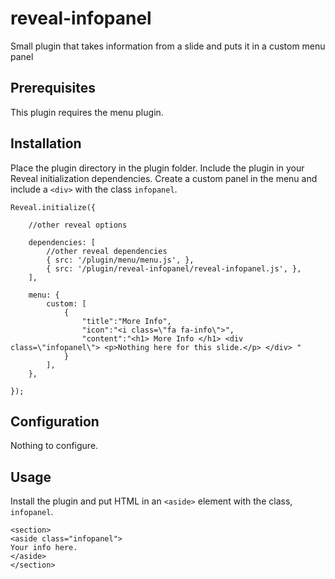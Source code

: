 # reveal-infopanel
Small plugin that takes information from a slide and puts it in a custom menu
panel

## Prerequisites
This plugin requires the menu plugin.

## Installation

Place the plugin directory in the plugin folder. Include the plugin in your
Reveal initialization dependencies. Create a custom panel in the menu and
include a ```<div>``` with the class ```infopanel```.

```
Reveal.initialize({

    //other reveal options

    dependencies: [
        //other reveal dependencies
        { src: '/plugin/menu/menu.js', },
        { src: '/plugin/reveal-infopanel/reveal-infopanel.js', },
    ],

    menu: {
        custom: [
            {
                "title":"More Info",
                "icon":"<i class=\"fa fa-info\">",
                "content":"<h1> More Info </h1> <div class=\"infopanel\"> <p>Nothing here for this slide.</p> </div> "
            }
        ],
    },
    
});
```

## Configuration
Nothing to configure.

## Usage
Install the plugin and put HTML in an ```<aside>``` element with the class,
```infopanel```.

```
<section>
<aside class="infopanel">
Your info here.
</aside>
</section>
